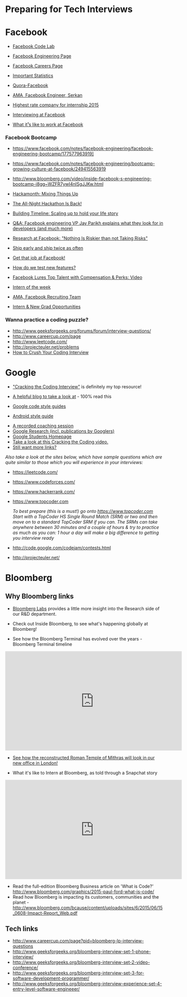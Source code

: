 Preparing for Tech Interviews
======
# Facebook

* [Facebook Code Lab](https://codelab.interviewbit.com/index/)

* [Facebook Engineering Page](https://www.facebook.com/Engineering/notes)

* [Facebook Careers Page](http://www.facebook.com/careers)

* [Important Statistics](http://newsroom.fb.com)

+ [Quora-Facebook](http://www.quora.com/Facebook-1)

* [AMA ­ Facebook Engineer, Serkan](http://redd.it/we565)

* [Highest rate company for internship 2015](http://www.glassdoor.com/blog/25-highest-rated-companies-internships-2015/)

* [Interviewing at Facebook](http://www.insidefacebook.com/2008/12/16/interviewing-at-facebook-advice-engineering-hiring-manager-dave-fetterman/)

* [What it¹s like to work at Facebook](http://thenextweb.com/facebook/2011/05/15/what-its-like-to-work-at-facebook)

### Facebook Bootcamp

* <https://www.facebook.com/notes/facebook-engineering/facebook-engineering-bootcamp/177577963919]>
* <https://www.facebook.com/notes/facebook-engineering/bootcamp-growing-culture-at-facebook/249415563919>
* <http://www.bloomberg.com/video/inside-facebook-s-engineering-bootcamp-i8gg~WZFR7ywI4nlSgJJKw.html>


* [Hackamonth: Mixing Things Up](https://www.facebook.com/note.php?note_id=10150161285048920)

* [The All-Night Hackathon Is Back!](https://www.facebook.com/note.php?note_id=31942383919)

* [Building Timeline: Scaling up to hold your life story](https://www.facebook.com/notes/facebookengineering/building-timeline-scaling-up-to-hold-your-life-story/10150468255628920?mid=5708769)

* [Q&A: Facebook engineering VP Jay Parikh explains what they look for in developers (and much more)](http://www.geekwire.com/2012/qa-facebook-engineeringdirector-jay-parikh-explains-developers/)

* [Research at Facebook: "Nothing Is Riskier than not Taking Risks"](https://www.facebook.com/notes/facebookengineering/research-at-facebook-nothing-is-riskier-than-not-taking-risks/10150604394583920)

* [Ship early and ship twice as often](https://www.facebook.com/notes/facebookengineering/ship-early-and-ship-twice-as-often/10150985860363920)

* [Get that job at Facebook!](https://www.facebook.com/notes/facebook-engineering/get-that-job-at-facebook/10150964382448920)

* [How do we test new features?](http://www.theverge.com/2012/8/8/3227202/facebook-lead-engineer-bosworth-user-testing)

* [Facebook Lures Top Talent with Compensation & Perks: Video](http://www.bloomberg.com/video/facebook-lures-top-talent-with-compensation-perks-62WIhn4BSyWI9fzTzSz_iQ.html)

* [Intern of the week](http://34st.com/article/2013/07/intern-of-the-week-dan-judd/)

* [AMA, Facebook Recruiting Team](http://bit.ly/11GBVlA)

* [Intern & New Grad Opportunities](https://www.facebook.com/video.php?v=745770375469976&permPage=1)

### Wanna practice a coding puzzle?
* <http://www.geeksforgeeks.org/forums/forum/interview-questions/>
* <http://www.careercup.com/page>
* <http://www.leetcode.com/>
* <http://projecteuler.net/problems>
* [How to Crush Your Coding Interview](https://www.facebook.com/video.php?v=10152735777427200)

# Google

* ["Cracking the Coding Interview"](https://www.amazon.com/gp/product/0984782850/ref=as_li_tl?Pre-Order+on+Amazon=Now+Available+on+Amazon) is definitely my top resource! 

* [A helpful blog to take a look at](http://steve-yegge.blogspot.co.uk/2008/03/get-that-job-at-google.html) - 100% read this 

* [Google code style guides](https://github.com/google/styleguide)

+ [Android style guide](https://source.android.com/source/code-style)

- [A recorded coaching session](https://www.youtube.com/watch?v=oWbUtlUhwa8&feature=youtu.be)
- [Google Research (incl. publications by Googlers)](https://research.google.com/)
- [Google Students Homepage](https://careers.google.com/students/)
- [Take a look at this Cracking the Coding video.](https://www.youtube.com/watch?v=rEJzOhC5ZtQ)
- [Still want more links?](https://events.withgoogle.com/getahead-emea-2017/actions-for-the-week/#content)

_Also take a look at the sites below, which have sample questions which are quite similar to those which you will experience in your interviews:_
* <https://leetcode.com/>
* <https://www.codeforces.com/>
* <https://www.hackerrank.com/>
* <https://www.topcoder.com>

	_To best prepare (this is a must!) go onto  <https://www.topcoder.com>  Start with a TopCoder HS Single Round Match (SRM) or two and then move on to a standard TopCoder SRM if you can. The SRMs can take anywhere between 30 minutes and a couple of hours  & try to practice as much as you can: 1 hour a day will make a big difference to getting you interview ready_
* <http://code.google.com/codejam/contests.html>
* <http://projecteuler.net/>

# Bloomberg

## Why Bloomberg links
* [Bloomberg Labs](http://www.bloomberglabs.com/) provides a little more insight into the Research side of our R&D department. 

* Check out Inside Bloomberg, to see what's happening globally at Bloomberg!

* See how the Bloomberg Terminal has evolved over the years - Bloomberg Terminal timeline

<iframe width="560" height="315" src="https://www.youtube.com/embed/l3l7IPMKraU" frameborder="0" allowfullscreen></iframe>

* [See how the reconstructed Roman Temple of Mithras will look in our new office in London!](https://www.youtube.com/watch?v=L0tBB9W506g)

* What it's like to Intern at Bloomberg, as told through a Snapchat story

<iframe width="560" height="315" src="https://www.youtube.com/embed/LttnVia4UIc" frameborder="0" allowfullscreen></iframe>

* Read the full-edition Bloomberg Business article on 'What is Code?' <http://www.bloomberg.com/graphics/2015-paul-ford-what-is-code/>
* Read how Bloomberg is impacting its customers, communities and the planet - <http://www.bloomberg.com/bcause/content/uploads/sites/6/2015/06/15_0608-Impact-Report_Web.pdf>
## Tech links
+ <http://www.careercup.com/page?pid=bloomberg-lp-interview-questions>
+ <http://www.geeksforgeeks.org/bloomberg-interview-set-1-phone-interview/>
+ <http://www.geeksforgeeks.org/bloomberg-interview-set-2-video-conference/>
+ <http://www.geeksforgeeks.org/bloomberg-interview-set-3-for-software-development-programmer/>
+ <http://www.geeksforgeeks.org/bloomberg-interview-experience-set-4-entry-level-software-engineeer/>
